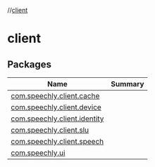 //[client](index.md)



# client  


## Packages  
  
|  Name|  Summary| 
|---|---|
| <a name="com.speechly.client.cache////PointingToDeclaration/"></a>[com.speechly.client.cache](com.speechly.client.cache/index.md) | 
| <a name="com.speechly.client.device////PointingToDeclaration/"></a>[com.speechly.client.device](com.speechly.client.device/index.md) | 
| <a name="com.speechly.client.identity////PointingToDeclaration/"></a>[com.speechly.client.identity](com.speechly.client.identity/index.md) | 
| <a name="com.speechly.client.slu////PointingToDeclaration/"></a>[com.speechly.client.slu](com.speechly.client.slu/index.md) | 
| <a name="com.speechly.client.speech////PointingToDeclaration/"></a>[com.speechly.client.speech](com.speechly.client.speech/index.md) | 
| <a name="com.speechly.ui////PointingToDeclaration/"></a>[com.speechly.ui](com.speechly.ui/index.md) | 

